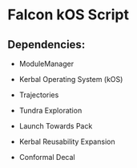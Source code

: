 # __Falcon kOS Script__

## **Dependencies:**
- ModuleManager

- Kerbal Operating System (kOS)

- Trajectories

- Tundra Exploration

- Launch Towards Pack

- Kerbal Reusability Expansion

- Conformal Decal
